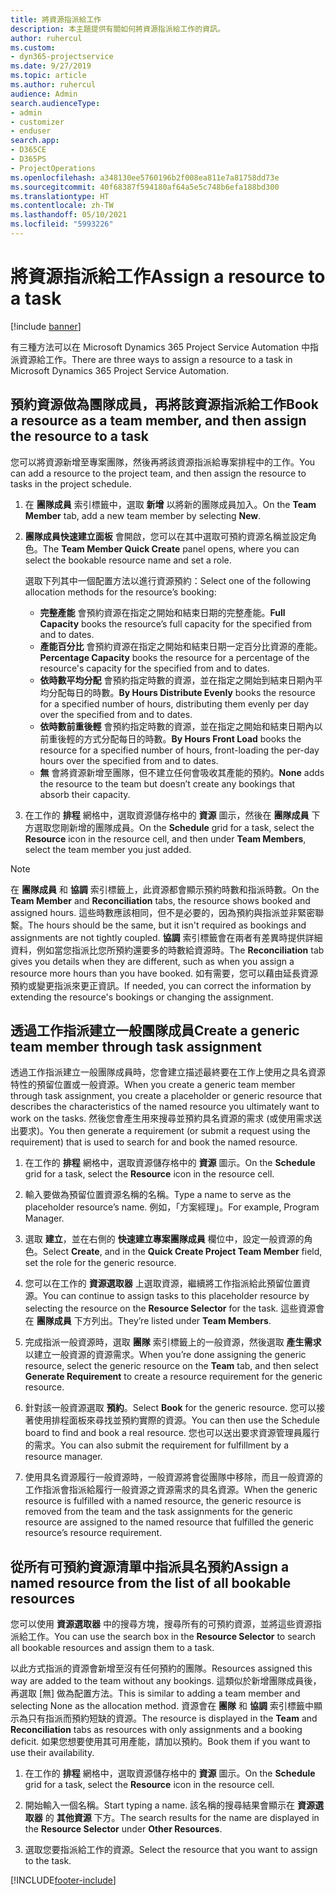 ```yaml
---
title: 將資源指派給工作
description: 本主題提供有關如何將資源指派給工作的資訊。
author: ruhercul
ms.custom:
- dyn365-projectservice
ms.date: 9/27/2019
ms.topic: article
ms.author: ruhercul
audience: Admin
search.audienceType:
- admin
- customizer
- enduser
search.app:
- D365CE
- D365PS
- ProjectOperations
ms.openlocfilehash: a348130ee5760196b2f008ea811e7a81758dd73e
ms.sourcegitcommit: 40f68387f594180af64a5e5c748b6efa188bd300
ms.translationtype: HT
ms.contentlocale: zh-TW
ms.lasthandoff: 05/10/2021
ms.locfileid: "5993226"
---
```

# <a name="assign-a-resource-to-a-task"></a><span data-ttu-id="35b72-103">將資源指派給工作</span><span class="sxs-lookup"><span data-stu-id="35b72-103">Assign a resource to a task</span></span>

[!include [banner](../includes/psa-now-project-operations.md)]

<span data-ttu-id="35b72-104">有三種方法可以在 Microsoft Dynamics 365 Project Service Automation 中指派資源給工作。</span><span class="sxs-lookup"><span data-stu-id="35b72-104">There are three ways to assign a resource to a task in Microsoft Dynamics 365 Project Service Automation.</span></span>

## <a name="book-a-resource-as-a-team-member-and-then-assign-the-resource-to-a-task"></a><span data-ttu-id="35b72-105">預約資源做為團隊成員，再將該資源指派給工作</span><span class="sxs-lookup"><span data-stu-id="35b72-105">Book a resource as a team member, and then assign the resource to a task</span></span>

<span data-ttu-id="35b72-106">您可以將資源新增至專案團隊，然後再將該資源指派給專案排程中的工作。</span><span class="sxs-lookup"><span data-stu-id="35b72-106">You can add a resource to the project team, and then assign the resource to tasks in the project schedule.</span></span>

1. <span data-ttu-id="35b72-107">在 **團隊成員** 索引標籤中，選取 **新增** 以將新的團隊成員加入。</span><span class="sxs-lookup"><span data-stu-id="35b72-107">On the **Team Member** tab, add a new team member by selecting **New**.</span></span> 

2. <span data-ttu-id="35b72-108">**團隊成員快速建立面板** 會開啟，您可以在其中選取可預約資源名稱並設定角色。</span><span class="sxs-lookup"><span data-stu-id="35b72-108">The **Team Member Quick Create** panel opens, where you can select the bookable resource name and set a role.</span></span> 

    <span data-ttu-id="35b72-109">選取下列其中一個配置方法以進行資源預約：</span><span class="sxs-lookup"><span data-stu-id="35b72-109">Select one of the following allocation methods for the resource’s booking:</span></span>

    - <span data-ttu-id="35b72-110">**完整產能** 會預約資源在指定之開始和結束日期的完整產能。</span><span class="sxs-lookup"><span data-stu-id="35b72-110">**Full Capacity** books the resource’s full capacity for the specified from and to dates.</span></span>
    - <span data-ttu-id="35b72-111">**產能百分比** 會預約資源在指定之開始和結束日期一定百分比資源的產能。</span><span class="sxs-lookup"><span data-stu-id="35b72-111">**Percentage Capacity** books the resource for a percentage of the resource's capacity for the specified from and to dates.</span></span>
    - <span data-ttu-id="35b72-112">**依時數平均分配** 會預約指定時數的資源，並在指定之開始到結束日期內平均分配每日的時數。</span><span class="sxs-lookup"><span data-stu-id="35b72-112">**By Hours Distribute Evenly** books the resource for a specified number of hours, distributing them evenly per day over the specified from and to dates.</span></span>
    - <span data-ttu-id="35b72-113">**依時數前重後輕** 會預約指定時數的資源，並在指定之開始和結束日期內以前重後輕的方式分配每日的時數。</span><span class="sxs-lookup"><span data-stu-id="35b72-113">**By Hours Front Load** books the resource for a specified number of hours, front-loading the per-day hours over the specified from and to dates.</span></span>
    - <span data-ttu-id="35b72-114">**無** 會將資源新增至團隊，但不建立任何會吸收其產能的預約。</span><span class="sxs-lookup"><span data-stu-id="35b72-114">**None** adds the resource to the team but doesn’t create any bookings that absorb their capacity.</span></span>

3. <span data-ttu-id="35b72-115">在工作的 **排程** 網格中，選取資源儲存格中的 **資源** 圖示，然後在 **團隊成員** 下方選取您剛新增的團隊成員。</span><span class="sxs-lookup"><span data-stu-id="35b72-115">On the **Schedule** grid for a task, select the **Resource** icon in the resource cell, and then under **Team Members**, select the team member you just added.</span></span> 

> [!NOTE]
> <span data-ttu-id="35b72-116">在 **團隊成員** 和 **協調** 索引標籤上，此資源都會顯示預約時數和指派時數。</span><span class="sxs-lookup"><span data-stu-id="35b72-116">On the **Team Member** and **Reconciliation** tabs, the resource shows booked and assigned hours.</span></span> <span data-ttu-id="35b72-117">這些時數應該相同，但不是必要的，因為預約與指派並非緊密聯繫。</span><span class="sxs-lookup"><span data-stu-id="35b72-117">The hours should be the same, but it isn't required as bookings and assignments are not tightly coupled.</span></span> <span data-ttu-id="35b72-118">**協調** 索引標籤會在兩者有差異時提供詳細資料，例如當您指派比您所預約還要多的時數給資源時。</span><span class="sxs-lookup"><span data-stu-id="35b72-118">The **Reconciliation** tab gives you details when they are different, such as when you assign a resource more hours than you have booked.</span></span> <span data-ttu-id="35b72-119">如有需要，您可以藉由延長資源預約或變更指派來更正資訊。</span><span class="sxs-lookup"><span data-stu-id="35b72-119">If needed, you can correct the information by extending the resource's bookings or changing the assignment.</span></span>

## <a name="create-a-generic-team-member-through-task-assignment"></a><span data-ttu-id="35b72-120">透過工作指派建立一般團隊成員</span><span class="sxs-lookup"><span data-stu-id="35b72-120">Create a generic team member through task assignment</span></span>

<span data-ttu-id="35b72-121">透過工作指派建立一般團隊成員時，您會建立描述最終要在工作上使用之具名資源特性的預留位置或一般資源。</span><span class="sxs-lookup"><span data-stu-id="35b72-121">When you create a generic team member through task assignment, you create a placeholder or generic resource that describes the characteristics of the named resource you ultimately want to work on the tasks.</span></span> <span data-ttu-id="35b72-122">然後您會產生用來搜尋並預約具名資源的需求 (或使用需求送出要求)。</span><span class="sxs-lookup"><span data-stu-id="35b72-122">You then generate a requirement (or submit a request using the requirement) that is used to search for and book the named resource.</span></span>

1. <span data-ttu-id="35b72-123">在工作的 **排程** 網格中，選取資源儲存格中的 **資源** 圖示。</span><span class="sxs-lookup"><span data-stu-id="35b72-123">On the **Schedule** grid for a task, select the **Resource** icon in the resource cell.</span></span>

2. <span data-ttu-id="35b72-124">輸入要做為預留位置資源名稱的名稱。</span><span class="sxs-lookup"><span data-stu-id="35b72-124">Type a name to serve as the placeholder resource’s name.</span></span> <span data-ttu-id="35b72-125">例如，「方案經理」。</span><span class="sxs-lookup"><span data-stu-id="35b72-125">For example, Program Manager.</span></span>

3. <span data-ttu-id="35b72-126">選取 **建立**，並在右側的 **快速建立專案團隊成員** 欄位中，設定一般資源的角色。</span><span class="sxs-lookup"><span data-stu-id="35b72-126">Select **Create**, and in the **Quick Create Project Team Member** field, set the role for the generic resource.</span></span>

4. <span data-ttu-id="35b72-127">您可以在工作的 **資源選取器** 上選取資源，繼續將工作指派給此預留位置資源。</span><span class="sxs-lookup"><span data-stu-id="35b72-127">You can continue to assign tasks to this placeholder resource by selecting the resource on the **Resource Selector** for the task.</span></span> <span data-ttu-id="35b72-128">這些資源會在 **團隊成員** 下方列出。</span><span class="sxs-lookup"><span data-stu-id="35b72-128">They’re listed under **Team Members**.</span></span>

5. <span data-ttu-id="35b72-129">完成指派一般資源時，選取 **團隊** 索引標籤上的一般資源，然後選取 **產生需求** 以建立一般資源的資源需求。</span><span class="sxs-lookup"><span data-stu-id="35b72-129">When you’re done assigning the generic resource, select the generic resource on the **Team** tab, and then select **Generate Requirement** to create a resource requirement for the generic resource.</span></span>

6. <span data-ttu-id="35b72-130">針對該一般資源選取 **預約**。</span><span class="sxs-lookup"><span data-stu-id="35b72-130">Select **Book** for the generic resource.</span></span> <span data-ttu-id="35b72-131">您可以接著使用排程面板來尋找並預約實際的資源。</span><span class="sxs-lookup"><span data-stu-id="35b72-131">You can then use the Schedule board to find and book a real resource.</span></span> <span data-ttu-id="35b72-132">您也可以送出要求資源管理員履行的需求。</span><span class="sxs-lookup"><span data-stu-id="35b72-132">You can also submit the requirement for fulfillment by a resource manager.</span></span>

7. <span data-ttu-id="35b72-133">使用具名資源履行一般資源時，一般資源將會從團隊中移除，而且一般資源的工作指派會指派給履行一般資源之資源需求的具名資源。</span><span class="sxs-lookup"><span data-stu-id="35b72-133">When the generic resource is fulfilled with a named resource, the generic resource is removed from the team and the task assignments for the generic resource are assigned to the named resource that fulfilled the generic resource’s resource requirement.</span></span>

## <a name="assign-a-named-resource-from-the-list-of-all-bookable-resources"></a><span data-ttu-id="35b72-134">從所有可預約資源清單中指派具名預約</span><span class="sxs-lookup"><span data-stu-id="35b72-134">Assign a named resource from the list of all bookable resources</span></span>

<span data-ttu-id="35b72-135">您可以使用 **資源選取器** 中的搜尋方塊，搜尋所有的可預約資源，並將這些資源指派給工作。</span><span class="sxs-lookup"><span data-stu-id="35b72-135">You can use the search box in the **Resource Selector** to search all bookable resources and assign them to a task.</span></span>

<span data-ttu-id="35b72-136">以此方式指派的資源會新增至沒有任何預約的團隊。</span><span class="sxs-lookup"><span data-stu-id="35b72-136">Resources assigned this way are added to the team without any bookings.</span></span> <span data-ttu-id="35b72-137">這類似於新增團隊成員後，再選取 [無] 做為配置方法。</span><span class="sxs-lookup"><span data-stu-id="35b72-137">This is similar to adding a team member and selecting None as the allocation method.</span></span> <span data-ttu-id="35b72-138">資源會在 **團隊** 和 **協調** 索引標籤中顯示為只有指派而預約短缺的資源。</span><span class="sxs-lookup"><span data-stu-id="35b72-138">The resource is displayed in the **Team** and **Reconciliation** tabs as resources with only assignments and a booking deficit.</span></span> <span data-ttu-id="35b72-139">如果您想要使用其可用產能，請加以預約。</span><span class="sxs-lookup"><span data-stu-id="35b72-139">Book them if you want to use their availability.</span></span>

1. <span data-ttu-id="35b72-140">在工作的 **排程** 網格中，選取資源儲存格中的 **資源** 圖示。</span><span class="sxs-lookup"><span data-stu-id="35b72-140">On the **Schedule** grid for a task, select the **Resource** icon in the resource cell.</span></span>

2. <span data-ttu-id="35b72-141">開始輸入一個名稱。</span><span class="sxs-lookup"><span data-stu-id="35b72-141">Start typing a name.</span></span> <span data-ttu-id="35b72-142">該名稱的搜尋結果會顯示在 **資源選取器** 的 **其他資源** 下方。</span><span class="sxs-lookup"><span data-stu-id="35b72-142">The search results for the name are displayed in the **Resource Selector** under **Other Resources**.</span></span>

3. <span data-ttu-id="35b72-143">選取您要指派給工作的資源。</span><span class="sxs-lookup"><span data-stu-id="35b72-143">Select the resource that you want to assign to the task.</span></span>



[!INCLUDE[footer-include](../includes/footer-banner.md)]